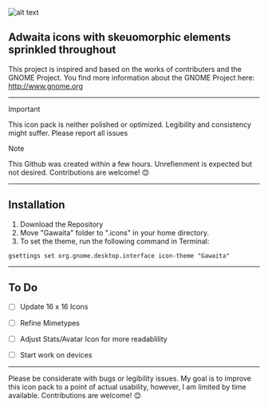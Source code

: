 
![alt text](https://github.com/Garlus/gawaita/blob/main/src/cover.png "Cover Art")

Adwaita icons with skeuomorphic elements sprinkled throughout
---

This project is inspired and based on the works of contributers and the GNOME Project. 
You find more information about the GNOME Project here: http://www.gnome.org

---

> [!IMPORTANT]
> This icon pack is neither polished or optimized.
> Legibility and consistency might suffer. Please report all issues

> [!NOTE]
> This Github was created within a few hours. Unrefienment is expected but not desired. 
> Contributions are welcome! :blush:

---
## Installation 
1. Download the Repository 
2. Move "Gawaita" folder to ".icons" in your home directory.
3. To set the theme, run the following command in Terminal:

```
gsettings set org.gnome.desktop.interface icon-theme "Gawaita"
```

---

## To Do
- [ ] Update 16 x 16 Icons
- [ ] Refine Mimetypes
- [ ] Adjust Stats/Avatar Icon for more readablility
- [ ] Start work on devices


---

Please be considerate with bugs or legibility issues. 
My goal is to improve this icon pack to a point of actual usability, however, I am limited by time available.
Contributions are welcome! :blush:
